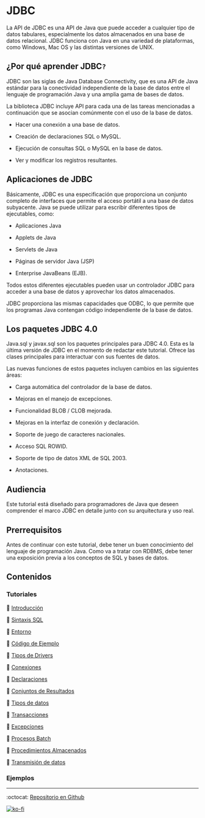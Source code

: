 # JDBC

La API de JDBC es una API de Java que puede acceder a cualquier tipo de datos tabulares, especialmente los datos almacenados en una base de datos relacional. JDBC funciona con Java en una variedad de plataformas, como Windows, Mac OS y las distintas versiones de UNIX.

## ¿Por qué aprender JDBC`?`

JDBC son las siglas de Java Database Connectivity, que es una API de Java estándar para la conectividad independiente de la base de datos entre el lenguaje de programación Java y una amplia gama de bases de datos.

La biblioteca JDBC incluye API para cada una de las tareas mencionadas a continuación que se asocian comúnmente con el uso de la base de datos.

- Hacer una conexión a una base de datos.

- Creación de declaraciones SQL o MySQL.

- Ejecución de consultas SQL o MySQL en la base de datos.

- Ver y modificar los registros resultantes.

## Aplicaciones de JDBC

Básicamente, JDBC es una especificación que proporciona un conjunto completo de interfaces que permite el acceso portátil a una base de datos subyacente. Java se puede utilizar para escribir diferentes tipos de ejecutables, como:

- Aplicaciones Java

- Applets de Java

- Servlets de Java

- Páginas de servidor Java (JSP)

- Enterprise JavaBeans (EJB).

Todos estos diferentes ejecutables pueden usar un controlador JDBC para acceder a una base de datos y aprovechar los datos almacenados.

JDBC proporciona las mismas capacidades que ODBC, lo que permite que los programas Java contengan código independiente de la base de datos.

## Los paquetes JDBC 4.0

Java.sql y javax.sql son los paquetes principales para JDBC 4.0. Esta es la última versión de JDBC en el momento de redactar este tutorial. Ofrece las clases principales para interactuar con sus fuentes de datos.

Las nuevas funciones de estos paquetes incluyen cambios en las siguientes áreas:

- Carga automática del controlador de la base de datos.

- Mejoras en el manejo de excepciones.

- Funcionalidad BLOB / CLOB mejorada.

- Mejoras en la interfaz de conexión y declaración.

- Soporte de juego de caracteres nacionales.

- Acceso SQL ROWID.

- Soporte de tipo de datos XML de SQL 2003.

- Anotaciones.

## Audiencia

Este tutorial está diseñado para programadores de Java que deseen comprender el marco JDBC en detalle junto con su arquitectura y uso real.

## Prerrequisitos

Antes de continuar con este tutorial, debe tener un buen conocimiento del lenguaje de programación Java. Como va a tratar con RDBMS, debe tener una exposición previa a los conceptos de SQL y bases de datos.

## Contenidos

### Tutoriales

📗 [Introducción](Tutoriales/introduction.md)

📗 [Sintaxis SQL](Tutoriales/sql_syntax.md)

📗 [Entorno](Tutoriales/environment.md)

📗 [Código de Ejemplo](Tutoriales/sample_code.md)

📗 [Tipos de Drivers](Tutoriales/driver_types.md)

📗 [Conexiones](Tutoriales/connections.md)

📗 [Declaraciones](Tutoriales/statements.md)

📗 [Conjuntos de Resultados](Tutoriales/result_sets.md)

📗 [Tipos de datos](Tutoriales/data_types.md)

📗 [Transacciones](Tutoriales/transactions.md)

📗 [Excepciones](Tutoriales/exceptions.md)

📗 [Procesos Batch](Tutoriales/batch_processing.md)

📗 [Procedimientos Almacenados](Tutoriales/stored_procedure.md)

📗 [Transmisión de datos](Tutoriales/streaming_data.md)

### Ejemplos

---

:octocat: [Repositorio en Github](https://github.com/FernandoCalmet/JDBC)

[![ko-fi](https://www.ko-fi.com/img/githubbutton_sm.svg)](https://ko-fi.com/T6T41JKMI)
